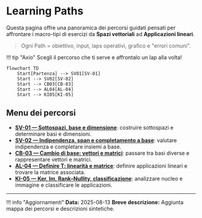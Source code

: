 # Learning Paths

Questa pagina offre una panoramica dei percorsi guidati pensati per affrontare i macro-tipi di esercizi da **Spazi vettoriali** ad **Applicazioni lineari**.

> Ogni Path = obiettivo, input, laps operativi, grafico e "errori comuni".

!!! tip "Axio"
    Scegli il percorso che ti serve e affrontalo un lap alla volta!

```mermaid
flowchart TD
    Start[Partenza] --> SV01[SV-01]
    Start --> SV02[SV-02]
    Start --> CB03[CB-03]
    Start --> AL04[AL-04]
    Start --> KI05[KI-05]
```

## Menu dei percorsi

- [**SV-01 — Sottospazi, base e dimensione**](lp-sv-01.md): costruire sottospazi e determinare basi e dimensioni.
- [**SV-02 — Indipendenza, span e completamento a base**](lp-sv-02.md): valutare indipendenza e completare insiemi a base.
- [**CB-03 — Cambio di base: vettori e matrici**](lp-cb-03.md): passare tra basi diverse e rappresentare vettori e matrici.
- [**AL-04 — Definire T: linearità e matrice**](lp-al-04.md): definire applicazioni lineari e trovare la matrice associata.
- [**KI-05 — Ker, Im, Rank–Nullity, classificazione**](lp-ki-05.md): analizzare nucleo e immagine e classificare le applicazioni.

---

!!! info "Aggiornamenti"
    **Data:** 2025-08-13
    **Breve descrizione:** Aggiunta mappa dei percorsi e descrizioni sintetiche.
